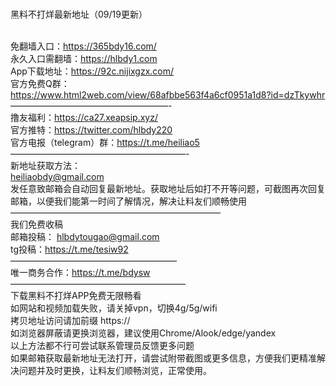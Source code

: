 <br>黑料不打烊最新地址（09/19更新）

<br>免翻墙入口：https://365bdy16.com/
<br>永久入口需翻墙：https://hlbdy1.com
<br>App下载地址：https://92c.nijixgzx.com/
<br>官方免费Q群：https://www.html2web.com/view/68afbbe563f4a6cf0951a1d8?id=dzTkywhr
<br>——————————————————-
<br>撸友福利：https://ca27.xeapsip.xyz/
<br>官方推特：https://twitter.com/hlbdy220
<br>官方电报（telegram）群：https://t.me/heiliao5
<br>————————————————————-
<br>新地址获取方法：
<br>heiliaobdy@gmail.com
<br>发任意致邮箱会自动回复最新地址。获取地址后如打不开等问题，可截图再次回复邮箱，以便我们能第一时间了解情况，解决让料友们顺畅使用
<br>————————————————————————
<br>我们免费收稿
<br>邮箱投稿： hlbdytougao@gmail.com
<br>tg投稿：https://t.me/tesiw92
<br>———————————————————
<br>唯一商务合作：https://t.me/bdysw
<br>————————————————————
<br>下载黑料不打烊APP免费无限畅看
<br>如网站和视频加载失败，请关掉vpn，切换4g/5g/wifi
<br>拷贝地址访问请加前缀 https://
<br>如浏览器屏蔽请更换浏览器，建议使用Chrome/Alook/edge/yandex
<br>以上方法都不行可尝试联系管理员反馈更多问题
<br>如果邮箱获取最新地址无法打开，请尝试附带截图或更多信息，方便我们更精准解决问题并及时更换，让料友们顺畅浏览，正常使用。
